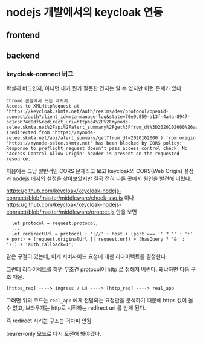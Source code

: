 # nodejs 개발에서의 keycloak 연동

## frontend

## backend 

### keycloak-connect 버그

확실히 버그인지, 아니면 내가 뭔가 잘못한 건지는 알 수 없지만 이런 문제가 있다:
```
Chrome 콘솔에서 뜨는 메시지:
Access to XMLHttpRequest at 'https://keycloak.skmta.net/auth/realms/dev/protocol/openid-connect/auth?client_id=mta-manage-log&state=70e9c859-a13f-4a4a-8947-5d1c5674d0df&redirect_uri=http%3A%2F%2Fmynode-selee.skmta.net%2Fapi%2Falert_summary%2Fget%3Ffrom_dt%3D2020102000%26auth_callback%3D1&scope=openid&response_type=code' (redirected from 'https://mynode-selee.skmta.net/api/alert_summary/get?from_dt=2020102000') from origin 'https://mynode-selee.skmta.net' has been blocked by CORS policy: Response to preflight request doesn't pass access control check: No 'Access-Control-Allow-Origin' header is present on the requested resource.
```
처음에는 그냥 일반적인 CORS 문제라고 보고 keycloak의 CORS(Web Origin) 설정과 nodejs 에서의 설정을 찾아보았지만
결국 전혀 다른 곳에서 원인을 발견해 버렸다.

https://github.com/keycloak/keycloak-nodejs-connect/blob/master/middleware/check-sso.js 이나<br>
https://github.com/keycloak/keycloak-nodejs-connect/blob/master/middleware/protect.js
안을 보면 
```
  let protocol = request.protocol;
  ...
  let redirectUrl = protocol + '://' + host + (port === '' ? '' : ':' + port) + (request.originalUrl || request.url) + (hasQuery ? '&' : '?') + 'auth_callback=1';
```
같은 구절이 있는데, 이게 서버사이드 요청에 대한 리다이렉트를 결정한다.

그런데 리다이렉트를 하면 무조건 protocol이 http 로 정해져 버린다.
왜냐하면 다음 구조 때문.
```
[https_req] ----> ingress / L4 ----> [http_req] ----> real_app
```
그러면 위의 코드는 ```real_app``` 에게 전달되는 요청만을 분석하기 때문에 https 값이 올 수 없고,
브라우저는 http로 시작하는 redirect uri 를 받게 된다.

즉 redirect 시키는 구조는 어차피 안됨.

bearer-only 모드로 다시 도전해 봐야겠다.




